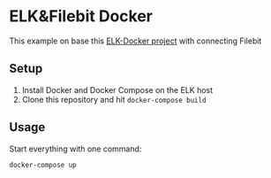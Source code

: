 # ELK&Filebit Docker
This example on base this [ELK-Docker project](https://github.com/sqshq/ELK-docker) with connecting Filebit

## Setup
1. Install Docker and Docker Compose on the ELK host
2. Clone this repository and hit `docker-compose build`

## Usage
Start everything with one command:
```
docker-compose up
```
